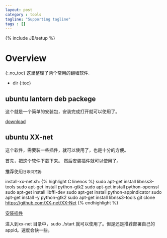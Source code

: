 ```yaml
---
layout: post
category : tools
tagline: "Supporting tagline"
tags : []
---
```

{% include JB/setup %}

# Overview
{:.no_toc}
这里整理了两个常用的翻墙软件.

* dir
{:toc}

## ubuntu lantern deb packege

这个就是一个简单的安装包，安装完成打开就可以使用了。

[download](https://github.com/getlantern/lantern)

## ubuntu XX-net

这个软件，需要装一些插件，就可以使用了，也是十分的方便。

首先，把这个软件下载下来。 然后安装插件就可以使用了。

推荐使用`谷歌浏览器`

install-xx-net.sh:
{% highlight C linenos %}
sudo apt-get install libnss3-tools
sudo apt-get install python-gtk2
sudo apt-get install python-openssl
sudo apt-get install libffi-dev
sudo apt-get install python-appindicator
sudo apt-get install -y python-gtk2
sudo apt-get install libnss3-tools
git clone https://github.com/XX-net/XX-Net
{% endhighlight %}

[安装插件](https://github.com/XX-net/XX-Net/wiki/%E5%AE%89%E8%A3%85%E5%92%8C%E4%BD%BF%E7%94%A8-SwitchyOmega)

进入到xx-net 目录中，sudo ./start 就可以使用了。但是还是推荐部署自己的appid。速度会快一些。

